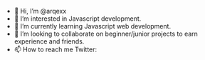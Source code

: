 - 👋 Hi, I’m @arqexx
- 👀 I’m interested in Javascript development.
- 🌱 I’m currently learning Javascript web development.
- 💞️ I’m looking to collaborate on beginner/junior projects to earn experience and friends. 
- 📫 How to reach me Twitter: 

<!---
arqexx/arqexx is a ✨ special ✨ repository because its `README.md` (this file) appears on your GitHub profile.
You can click the Preview link to take a look at your changes.
--->
